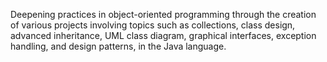 Deepening practices in object-oriented programming through the creation of various projects involving topics such as collections, class design, advanced inheritance, UML class diagram, graphical interfaces, exception handling, and design patterns, in the Java language.
